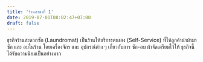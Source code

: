 ```yaml
---
title: 'ร้านสาขาที่ 1'
date: 2019-07-01T08:02:47+07:00
draft: false
---
```


ธุรกิจร้านสะดวกซัก (Laundromat) เป็นร้านให้บริการตนเอง (Self-Service) ที่ให้ลูกค้านำผ้ามาซัก และ อบในร้าน โดยเครื่องจักร และ อุปกรณ์ต่าง ๆ เกี่ยวกับการ ซัก-อบ ผ้าจัดเตรียมไว้ให้ ธุรกิจนี้ได้รับความนิยมเป็นอย่างมาก
